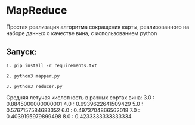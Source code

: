 # MapReduce
Простая реализация алгоритма сокращения карты, реализованного на наборе данных о качестве вина, с использованием python

## Запуск:


```1. pip install -r requirements.txt```


```2. python3 mapper.py```

```3. python3 reducer.py```

Средняя летучая кислотность в разных сортах вина: 
3.0 : 0.8845000000000001
4.0 : 0.6939622641509429
5.0 : 0.5767157584683352
6.0 : 0.4973704866562018
7.0 : 0.4039195979899498
8.0 : 0.4233333333333334

